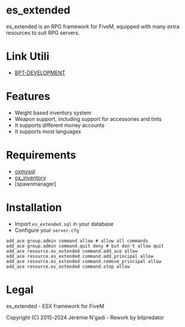 # es_extended
es_extended is an RPG framework for FiveM, equipped with many extra resources to suit RPG servers.

# Link Utili 
- [BPT-DEVELOPMENT](bitpredator.github.io/bptdevelopment/)

# Features
- Weight based inventory system
- Weapon support, including support for accessories and tints
- It supports different money accounts
- It supports most languages

# Requirements
- [oxmysql](https://github.com/overextended/oxmysql/releases)
- [ox_inventory](https://github.com/overextended/ox_inventory)
- [spawnmanager]

# Installation
- Import `es_extended.sql` in your database
- Configure your `server.cfg`

```
add_ace group.admin command allow # allow all commands
add_ace group.admin command.quit deny # but don't allow quit
add_ace resource.es_extended command.add_ace allow
add_ace resource.es_extended command.add_principal allow
add_ace resource.es_extended command.remove_principal allow
add_ace resource.es_extended command.stop allow
```

# Legal
es_extended - ESX framework for FiveM

Copyright (C) 2015-2024 Jérémie N'gadi - Rework by bitpredator